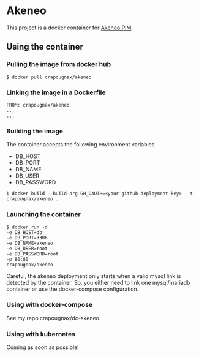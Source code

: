 # Akeneo

This project is a docker container for [Akeneo PIM](http://www.akeneo.com/what-is-a-pim/).

## Using the container

### Pulling the image from docker hub

  ```
  $ docker pull crapougnax/akeneo
  ```

### Linking the image in a Dockerfile

  ```
  FROM: crapougnax/akeneo
  ...
  ...
  ```

### Building the image

The container accepts the following environment variables
  - DB_HOST
  - DB_PORT
  - DB_NAME
  - DB_USER
  - DB_PASSWORD

  ```
  $ docker build --build-arg GH_OAUTH=<your github deployment key>  -t crapougnax/akeneo .
  ```

### Launching the container

  ```
  $ docker run -d
  -e DB_HOST=db
  -e DB_PORT=3306
  -e DB_NAME=akeneo
  -e DB_USER=root
  -e DB_PASSWORD=root
  -p 80:80
  crapougnax/akeneo
  ```
  
Careful, the akeneo deployment only starts when a valid mysql link is detected by the container. 
So, you either need to link one mysql/mariadb container or use the docker-compose configuration.

### Using with docker-compose

See my repo crapougnax/dc-akeneo.

### Using with kubernetes

Coming as soon as possible!

